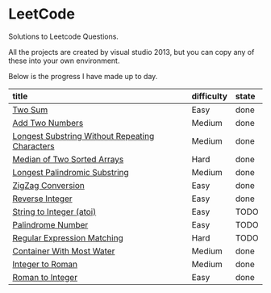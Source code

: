 # LeetCode
Solutions to Leetcode Questions.

All the projects are created by visual studio 2013, but you can copy any of these into your own environment.

Below is the progress I have made up to day.


|title|difficulty|state|
|:--|:--|:--|
|[Two Sum]|Easy|done|
|[Add Two Numbers]|Medium|done|
|[Longest Substring Without Repeating Characters]|Medium|done|
|[Median of Two Sorted Arrays]|Hard|done|
|[Longest Palindromic Substring]|Medium|done|
|[ZigZag Conversion]|Easy|done|
|[Reverse Integer]|Easy|done|
|[String to Integer (atoi)]|Easy|TODO|
|[Palindrome Number]|Easy|TODO|
|[Regular Expression Matching]|Hard|TODO|
|[Container With Most Water]|Medium|done|
|[Integer to Roman]|Medium|done|
|[Roman to Integer]|Easy|done|

[Two Sum]:https://leetcode.com/problems/two-sum/
[Add Two Numbers]:https://leetcode.com/problems/add-two-numbers/
[Longest Substring Without Repeating Characters]:https://leetcode.com/problems/longest-substring-without-repeating-characters/
[Median of Two Sorted Arrays]:https://leetcode.com/problems/median-of-two-sorted-arrays/
[Longest Palindromic Substring]:https://leetcode.com/problems/longest-palindromic-substring/
[ZigZag Conversion]:https://leetcode.com/problems/zigzag-conversion/
[Reverse Integer]:https://leetcode.com/problems/reverse-integer/
[String to Integer (atoi)]:https://leetcode.com/problems/string-to-integer-atoi/
[Palindrome Number]:https://leetcode.com/problems/palindrome-number/
[Regular Expression Matching]:https://leetcode.com/problems/regular-expression-matching/
[Container With Most Water]:https://leetcode.com/problems/container-with-most-water/
[Integer to Roman]:https://leetcode.com/problems/integer-to-roman/
[Roman to Integer]:https://leetcode.com/problems/roman-to-integer/

